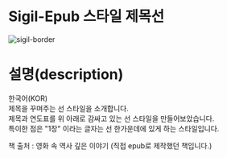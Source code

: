 # Sigil-Epub 스타일 제목선

![sigil-border](https://user-images.githubusercontent.com/68522199/103217120-2e259a80-495b-11eb-91f1-8bbae442cc25.JPG)

<h1>설명(description)</h1>
<p>한국어(KOR)<br>
제목을 꾸며주는 선 스타일을 소개합니다.<br>
제목과 연도표를 위 아래로 감싸고 있는 선 스타일을 만들어보았습니다.<br>
특이한 점은 "1장" 이라는 글자는 선 한가운데에 있게 하는 스타일입니다.</p>
<p>책 출처 : 영화 속 역사 깊은 이야기 (직접 epub로 제작했던 책입니다.)</p>
<br>
